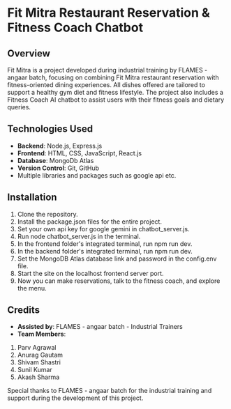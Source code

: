 # Fit Mitra Restaurant Reservation & Fitness Coach Chatbot

## Overview

Fit Mitra is a project developed during industrial training by FLAMES - angaar batch, focusing on combining Fit Mitra restaurant reservation with fitness-oriented dining experiences. All dishes offered are tailored to support a healthy gym diet and fitness lifestyle. The project also includes a Fitness Coach AI chatbot to assist users with their fitness goals and dietary queries.

## Technologies Used

- **Backend**: Node.js, Express.js
- **Frontend**: HTML, CSS, JavaScript, React.js
- **Database**: MongoDb Atlas
- **Version Control**: Git, GitHub
- Multiple libraries and packages such as google api etc.

## Installation

1. Clone the repository.
2. Install the package.json files for the entire project.
3. Set your own api key for google gemini in chatbot_server.js.
4. Run node chatbot_server.js in the terminal.
5. In the frontend folder's integrated terminal, run npm run dev.
6. In the backend folder's integrated terminal, run npm run dev.
7. Set the MongoDB Atlas database link and password in the config.env file.
8. Start the site on the localhost frontend server port.
9. Now you can make reservations, talk to the fitness coach, and explore the menu.


## Credits

- **Assisted by**: FLAMES - angaar batch - Industrial Trainers
- **Team Members**:
1. Parv Agrawal
2. Anurag Gautam
3. Shivam Shastri
4. Sunil Kumar
5. Akash Sharma

Special thanks to FLAMES - angaar batch for the industrial training and support during the development of this project.

